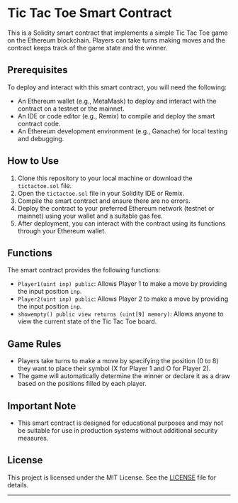 # Tic Tac Toe Smart Contract

This is a Solidity smart contract that implements a simple Tic Tac Toe game on the Ethereum blockchain. Players can take turns making moves and the contract keeps track of the game state and the winner.

## Prerequisites

To deploy and interact with this smart contract, you will need the following:

- An Ethereum wallet (e.g., MetaMask) to deploy and interact with the contract on a testnet or the mainnet.
- An IDE or code editor (e.g., Remix) to compile and deploy the smart contract code.
- An Ethereum development environment (e.g., Ganache) for local testing and debugging.

## How to Use

1. Clone this repository to your local machine or download the `tictactoe.sol` file.
2. Open the `tictactoe.sol` file in your Solidity IDE or Remix.
3. Compile the smart contract and ensure there are no errors.
4. Deploy the contract to your preferred Ethereum network (testnet or mainnet) using your wallet and a suitable gas fee.
5. After deployment, you can interact with the contract using its functions through your Ethereum wallet.

## Functions

The smart contract provides the following functions:

- `Player1(uint inp) public`: Allows Player 1 to make a move by providing the input position `inp`.
- `Player2(uint inp) public`: Allows Player 2 to make a move by providing the input position `inp`.
- `showempty() public view returns (uint[9] memory)`: Allows anyone to view the current state of the Tic Tac Toe board.

## Game Rules

- Players take turns to make a move by specifying the position (0 to 8) they want to place their symbol (X for Player 1 and O for Player 2).
- The game will automatically determine the winner or declare it as a draw based on the positions filled by each player.

## Important Note

- This smart contract is designed for educational purposes and may not be suitable for use in production systems without additional security measures.

## License

This project is licensed under the MIT License. See the [LICENSE](LICENSE) file for details.

---
